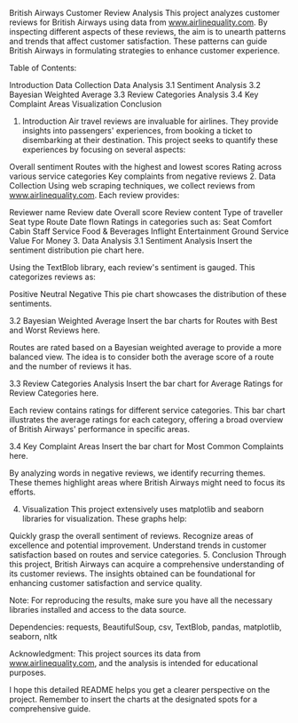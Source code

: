 British Airways Customer Review Analysis
This project analyzes customer reviews for British Airways using data from www.airlinequality.com. By inspecting different aspects of these reviews, the aim is to unearth patterns and trends that affect customer satisfaction. These patterns can guide British Airways in formulating strategies to enhance customer experience.

Table of Contents:

Introduction
Data Collection
Data Analysis
3.1 Sentiment Analysis
3.2 Bayesian Weighted Average
3.3 Review Categories Analysis
3.4 Key Complaint Areas
Visualization
Conclusion
1. Introduction
Air travel reviews are invaluable for airlines. They provide insights into passengers' experiences, from booking a ticket to disembarking at their destination. This project seeks to quantify these experiences by focusing on several aspects:

Overall sentiment
Routes with the highest and lowest scores
Rating across various service categories
Key complaints from negative reviews
2. Data Collection
Using web scraping techniques, we collect reviews from www.airlinequality.com. Each review provides:

Reviewer name
Review date
Overall score
Review content
Type of traveller
Seat type
Route
Date flown
Ratings in categories such as:
Seat Comfort
Cabin Staff Service
Food & Beverages
Inflight Entertainment
Ground Service
Value For Money
3. Data Analysis
3.1 Sentiment Analysis
Insert the sentiment distribution pie chart here.

Using the TextBlob library, each review's sentiment is gauged. This categorizes reviews as:

Positive
Neutral
Negative
This pie chart showcases the distribution of these sentiments.

3.2 Bayesian Weighted Average
Insert the bar charts for Routes with Best and Worst Reviews here.

Routes are rated based on a Bayesian weighted average to provide a more balanced view. The idea is to consider both the average score of a route and the number of reviews it has.

3.3 Review Categories Analysis
Insert the bar chart for Average Ratings for Review Categories here.

Each review contains ratings for different service categories. This bar chart illustrates the average ratings for each category, offering a broad overview of British Airways' performance in specific areas.

3.4 Key Complaint Areas
Insert the bar chart for Most Common Complaints here.

By analyzing words in negative reviews, we identify recurring themes. These themes highlight areas where British Airways might need to focus its efforts.

4. Visualization
This project extensively uses matplotlib and seaborn libraries for visualization. These graphs help:

Quickly grasp the overall sentiment of reviews.
Recognize areas of excellence and potential improvement.
Understand trends in customer satisfaction based on routes and service categories.
5. Conclusion
Through this project, British Airways can acquire a comprehensive understanding of its customer reviews. The insights obtained can be foundational for enhancing customer satisfaction and service quality.

Note: For reproducing the results, make sure you have all the necessary libraries installed and access to the data source.

Dependencies: requests, BeautifulSoup, csv, TextBlob, pandas, matplotlib, seaborn, nltk

Acknowledgment: This project sources its data from www.airlinequality.com, and the analysis is intended for educational purposes.

I hope this detailed README helps you get a clearer perspective on the project. Remember to insert the charts at the designated spots for a comprehensive guide.
